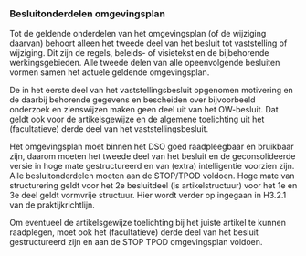 ### Besluitonderdelen omgevingsplan

Tot de geldende onderdelen van het omgevingsplan (of de wijziging daarvan)
behoort alleen het tweede deel van het besluit tot vaststelling of wijziging.
Dit zijn de regels, beleids- of visietekst en de bijbehorende werkingsgebieden.
Alle tweede delen van alle opeenvolgende besluiten vormen samen het actuele
geldende omgevingsplan.

De in het eerste deel van het vaststellingsbesluit opgenomen motivering en de
daarbij behorende gegevens en bescheiden over bijvoorbeeld onderzoek en
zienswijzen maken geen deel uit van het OW-besluit. Dat geldt ook voor de
artikelsgewijze en de algemene toelichting uit het (facultatieve) derde deel van
het vaststellingsbesluit.

Het omgevingsplan moet binnen het DSO goed raadpleegbaar en bruikbaar zijn,
daarom moeten het tweede deel van het besluit en de geconsolideerde versie in
hoge mate gestructureerd en van (extra) intelligentie voorzien zijn. Alle
besluitonderdelen moeten aan de STOP/TPOD voldoen. Hoge mate van structurering
geldt voor het 2e besluitdeel (is artikelstructuur) voor het 1e en 3e deel geldt
vormvrije structuur. Hier wordt verder op ingegaan in H3.2.1 van de
praktijkrichtlijn.

Om eventueel de artikelsgewijze toelichting bij het juiste artikel te kunnen
raadplegen, moet ook het (facultatieve) derde deel van het besluit
gestructureerd zijn en aan de STOP TPOD omgevingsplan voldoen.

